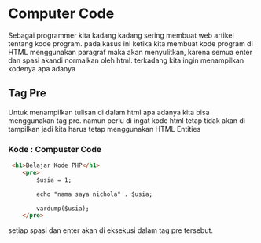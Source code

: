 # Computer Code
Sebagai programmer kita kadang kadang sering membuat web artikel tentang kode program.
pada kasus ini ketika kita membuat kode program di HTML menggunakan paragraf maka akan menyulitkan, karena semua enter dan spasi akandi normalkan oleh html.
terkadang kita ingin menampilkan kodenya apa adanya

## Tag Pre
Untuk menampilkan tulisan di dalam html apa adanya kita bisa menggunakan tag pre. namun perlu di ingat kode html tetap tidak akan di tampilkan jadi kita harus tetap menggunakan HTML Entities

### Kode : Compuster Code
```html
 <h1>Belajar Kode PHP</h1>
    <pre>
        $usia = 1;

        echo "nama saya nichola" . $usia;

        vardump($usia);
    </pre>
```

setiap spasi dan enter akan di eksekusi dalam tag pre tersebut.